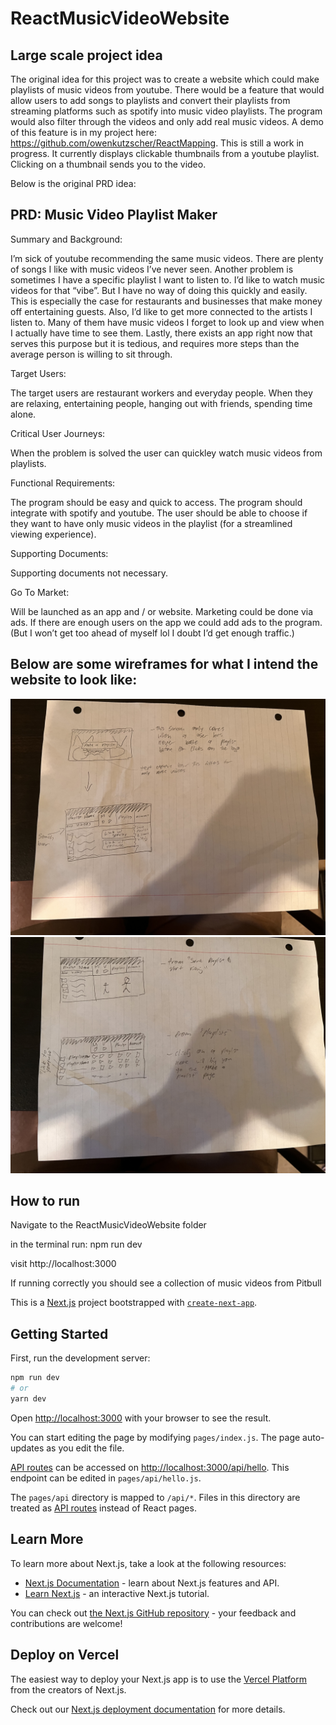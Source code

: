 # ReactMusicVideoWebsite




## Large scale project idea

The original idea for this project was to create a website which could make playlists of music videos from youtube. There would be a feature that would allow users to add songs to playlists and convert their playlists from streaming platforms such as spotify into music video playlists. The program would also filter through the videos and only add real music videos. A demo of this feature is in my project here: https://github.com/owenkutzscher/ReactMapping. This is still a work in progress. It currently displays clickable thumbnails from a youtube playlist. Clicking on a thumbnail sends you to the video. 

Below is the original PRD idea:

## PRD: Music Video Playlist Maker



Summary and Background:

I’m sick of youtube recommending the same music videos. There are plenty of songs I like with music videos I’ve never seen. Another problem is sometimes I have a specific playlist I want to listen to. I’d like to watch music videos for that “vibe”. But I have no way of doing this quickly and easily. This is especially the case for restaurants and businesses that make money off entertaining guests. Also, I’d like to get more connected to the artists I listen to. Many of them have music videos I forget to look up and view when I actually have time to see them. Lastly, there exists an app right now that serves this purpose but it is tedious, and requires more steps than the average person is willing to sit through.



Target Users:

The target users are restaurant workers and everyday people. When they are relaxing, entertaining people, hanging out with friends, spending time alone.



Critical User Journeys:

When the problem is solved the user can quickley watch music videos from playlists.



Functional Requirements:

The program should be easy and quick to access. The program should integrate with spotify and youtube. The user should be able to choose if they want to have only music videos in the playlist (for a streamlined viewing experience).



Supporting Documents:

Supporting documents not necessary.




Go To Market:

Will be launched as an app and / or website. Marketing could be done via ads. If there are enough users on the app we could add ads to the program. (But I won’t get too ahead of myself lol I doubt I’d get enough traffic.)


## Below are some wireframes for what I intend the website to look like:

![](images/IMG_6811.jpg)
![](images/IMG_6812.jpg)



## How to run

Navigate to the ReactMusicVideoWebsite folder

in the terminal run: npm run dev

visit http://localhost:3000

If running correctly you should see a collection of music videos from Pitbull









This is a [Next.js](https://nextjs.org/) project bootstrapped with [`create-next-app`](https://github.com/vercel/next.js/tree/canary/packages/create-next-app).

## Getting Started

First, run the development server:

```bash
npm run dev
# or
yarn dev
```

Open [http://localhost:3000](http://localhost:3000) with your browser to see the result.

You can start editing the page by modifying `pages/index.js`. The page auto-updates as you edit the file.

[API routes](https://nextjs.org/docs/api-routes/introduction) can be accessed on [http://localhost:3000/api/hello](http://localhost:3000/api/hello). This endpoint can be edited in `pages/api/hello.js`.

The `pages/api` directory is mapped to `/api/*`. Files in this directory are treated as [API routes](https://nextjs.org/docs/api-routes/introduction) instead of React pages.

## Learn More

To learn more about Next.js, take a look at the following resources:

- [Next.js Documentation](https://nextjs.org/docs) - learn about Next.js features and API.
- [Learn Next.js](https://nextjs.org/learn) - an interactive Next.js tutorial.

You can check out [the Next.js GitHub repository](https://github.com/vercel/next.js/) - your feedback and contributions are welcome!

## Deploy on Vercel

The easiest way to deploy your Next.js app is to use the [Vercel Platform](https://vercel.com/new?utm_medium=default-template&filter=next.js&utm_source=create-next-app&utm_campaign=create-next-app-readme) from the creators of Next.js.

Check out our [Next.js deployment documentation](https://nextjs.org/docs/deployment) for more details.
